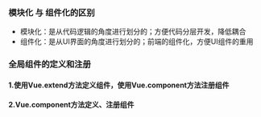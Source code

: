 ### 模块化 与 组件化的区别
- 模块化：是从代码逻辑的角度进行划分的；方便代码分层开发，降低耦合
- 组件化：是从UI界面的角度进行划分的；前端的组件化，方便UI组件的重用

### 全局组件的定义和注册

#### 1.使用Vue.extend方法定义组件，使用Vue.component方法注册组件

#### 2.Vue.component方法定义、注册组件

